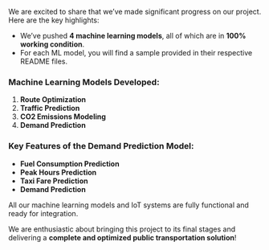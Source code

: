 

We are excited to share that we’ve made significant progress on our project. Here are the key highlights:

- We’ve pushed  **4 machine learning models**, all of which are in **100% working condition**.
- For each  ML model, you will find a sample provided in their respective README files.



### Machine Learning Models Developed:
1. **Route Optimization**  
2. **Traffic Prediction**  
3. **CO2 Emissions Modeling**  
4. **Demand Prediction**

### Key Features of the Demand Prediction Model:
- **Fuel Consumption Prediction**
- **Peak Hours Prediction**
- **Taxi Fare Prediction**
- **Demand Prediction**

All our machine learning models and IoT systems are fully functional and ready for integration.

We are enthusiastic about bringing this project to its final stages and delivering a **complete and optimized public transportation solution**!
